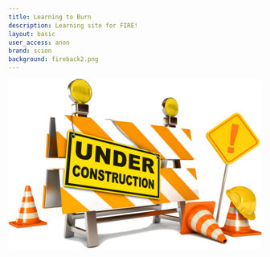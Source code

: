 ```yaml
---
title: Learning to Burn
description: Learning site for FIRE!
layout: basic
user_access: anon
brand: scion
background: fireback2.png
---
```


![Under construction](assets/img/under-construction.png)